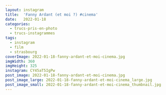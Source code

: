 ```yaml
---
layout: instagram
title:  'Fanny Ardant (et moi ?) #cinema'
date:   2022-01-18
categories: 
  - trucs-pris-en-photo
  - trucs-instagrammes
tags:
  - instagram
  - film
  - strasbourg
coverImage: 2022-01-18-fanny-ardant-et-moi-cinema.jpg
imgWidth: 360
imgHeight: 325
instagram: CY45aT5IgPw
post_image: 2022-01-18-fanny-ardant-et-moi-cinema.jpg
post_image_large: 2022-01-18-fanny-ardant-et-moi-cinema_large.jpg
post_image_small: 2022-01-18-fanny-ardant-et-moi-cinema_thumbnail.jpg
---
```



